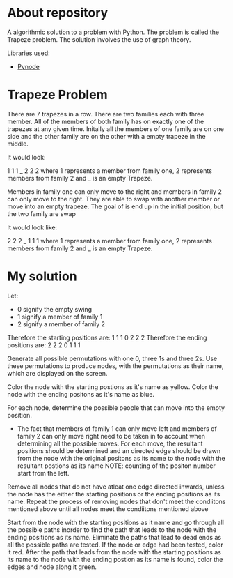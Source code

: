 # About repository
A algorithmic solution to a problem with Python. The problem is called the Trapeze problem. The solution involves the use of graph theory.

 Libraries used:
 * [Pynode](https://alexsocha.github.io/pynode/)
 
# Trapeze Problem
There are 7 trapezes in a row. There are two families each with three member. All of the members of both family has on exactly one of the trapezes at any given time. Initally all the members of one family are on one side and the other family are on the other with a empty trapeze in the middle.

It would look:

1 1 1 _ 2 2 2 where 1 represents a member from family one, 2 represents members from family 2 and _ is an empty Trapeze.

Members in family one can only move to the right and members in family 2 can only move to the right. They are able to swap with another member or move into an empty trapeze. The goal of is end up in the initial position, but the two family are swap

It would look like:

2 2 2 _ 1 1 1 where 1 represents a member from family one, 2 represents members from family 2 and _ is an empty Trapeze.

# My solution

Let: 
* 0 signify the empty swing
* 1 signify a member of family 1
* 2 signify a member of family 2

Therefore the starting positions are: 1 1 1 0 2 2 2 
Therefore the ending positions are: 2 2 2 0 1 1 1

Generate all possible permutations with one 0, three 1s and three 2s.
Use these permutations to produce nodes, with the permutations as their name, which are displayed on the screen. 

Color the node with the starting postions as it's name as yellow.
Color the node with the ending positons as it's name as blue.

For each node, determine the possible people that can move into the empty position. 
* The fact that members of family 1 can only move left and members of family 2 can only move right need to be taken in to account when determining all the possible moves.
For each move, the resultant positions should be determined and an directed edge should be drawn from the node with the original positons as its name to the node with the resultant postions 
as its name
NOTE: counting of the positon number start from the left.

Remove all nodes that do not have atleat one edge directed inwards, unless the node has the either the starting positions or the ending positions as its name.
Repeat the process of removing nodes that don't meet the condiitons mentioned above until all nodes meet the condiitons mentioned above

Start from the node with the starting positions as it name and go through all the possible paths inorder to find the path that leads to the node with the ending positions as 
its name. 
Eliminate the paths that lead to dead ends as all the possible paths are tested.
If the node or edge had been tested, color it red.
After the path that leads from the node with the starting positions as its name to the node with the ending postion as its name is found, color the edges and node along it green.
